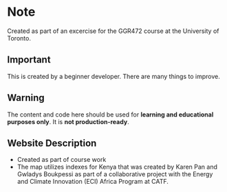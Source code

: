 # Note

Created as part of an excercise for the GGR472 course at the University of Toronto.

## Important

This is created by a beginner developer. There are many things to improve. 

## Warning

The content and code here should be used for **learning and educational purposes only**. It is **not production-ready**.

## Website Description
- Created as part of course work
- The map utilizes indexes for Kenya that was created by Karen Pan and Gwladys Boukpessi as part of a
 collaborative project with the Energy and Climate Innovation (ECI) Africa Program at CATF.
